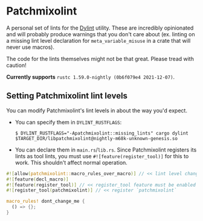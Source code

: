# Patchmixolint

A personal set of lints for the [Dylint](https://github.com/trailofbits/dylint)
utility. These are incredibly opinionated and will probably produce warnings
that you don't care about (ex. linting on a missing lint level declaration for
`meta_variable_misuse` in a crate that will never use macros).

The code for the lints themselves might not be that great. Please tread with
caution!

**Currently supports** `rustc 1.59.0-nightly (0b6f079e4 2021-12-07)`.

## Setting Patchmixolint lint levels
You can modify Patchmixolint's lint levels in about the way you'd expect.

* You can specify them in `DYLINT_RUSTFLAGS`:
  ```
  $ DYLINT_RUSTFLAGS="-Apatchmixolint::missing_lints" cargo dylint $TARGET_DIR/libpatchmixolint@nightly-m68k-unknown-genesis.so
  ```
* You can declare them in `main.rs`/`lib.rs`. Since Patchmixolint registers its
  lints as tool lints, you must use `#![feature(register_tool)]` for this to
  work. This shouldn't affect normal operation.
```rust
#![allow(patchmixolint::macro_rules_over_macro)] // << lint level changed
#![feature(decl_macro)]
#![feature(register_tool)] // << register_tool feature must be enabled
#![register_tool(patchmixolint)] // << register `patchmixolint`

macro_rules! dont_change_me {
  () => {};
}
```

